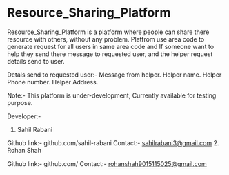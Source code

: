 # Resource_Sharing_Platform
Resource_Sharing_Platform is a platform where people can share there resource with others, without any problem.
Platfrom use area code to generate request for all users in same area code and If someone want to help they send there message to requested user, and the helper request details send to user.

Detals send to requested user:- 
Message from helper.
Helper name.
Helper Phone number.
Helper Address.

Note:- This platform is under-development, Currently available for testing purpose.

Developer:- 
1. Sahil Rabani
   
Github link:- github.com/sahil-rabani
Contact:- sahilrabani3@gmail.com
2. Rohan Shah

Github link:- github.com/
Contact:- rohanshah9015115025@gmail.com

